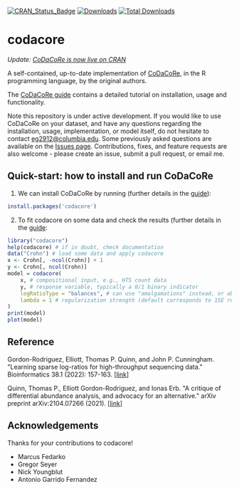 [![CRAN_Status_Badge](http://www.r-pkg.org/badges/version/codacore)](https://cran.r-project.org/package=codacore)
[![Downloads](http://cranlogs.r-pkg.org/badges/codacore)](http://cranlogs.r-pkg.org/badges/codacore)
[![Total Downloads](http://cranlogs.r-pkg.org/badges/grand-total/codacore)](http://cranlogs.r-pkg.org/badges/grand-total/codacore)

# codacore

*Update: [CoDaCoRe is now live on CRAN](https://cran.r-project.org/web/packages/codacore/index.html)*

A self-contained, up-to-date implementation of [CoDaCoRe](https://doi.org/10.1093/bioinformatics/btab645), in the R programming language, by the original authors.

The [CoDaCoRe guide](https://egr95.github.io/R-codacore/inst/misc/guide.html) contains a detailed tutorial on installation, usage and functionality.

Note this repository is under active development. If you would like to use CoDaCoRe on your dataset, and have any questions regarding the installation, usage, implementation, or model itself, do not hesitate to contact <eg2912@columbia.edu>. Some previously asked questions are available on the [Issues page](https://github.com/egr95/R-codacore/issues).
Contributions, fixes, and feature requests are also welcome - please create an issue, submit a pull request, or email me.

## Quick-start: how to install and run CoDaCoRe

1. We can install CoDaCoRe by running (further details in the [guide](https://egr95.github.io/R-codacore/inst/misc/guide.html#installation)):

```r
install.packages('codacore')
```

2. To fit codacore on some data and check the results (further details in the [guide](https://egr95.github.io/R-codacore/inst/misc/guide.html#training-the-model):
```r
library("codacore")
help(codacore) # if in doubt, check documentation
data("Crohn") # load some data and apply codacore
x <- Crohn[, -ncol(Crohn)] + 1
y <- Crohn[, ncol(Crohn)]
model = codacore(
    x, # compositional input, e.g., HTS count data 
    y, # response variable, typically a 0/1 binary indicator 
    logRatioType = "balances", # can use "amalgamations" instead, or abbreviations "B" and "A"
    lambda = 1 # regularization strength (default corresponds to 1SE rule) 
)
print(model)
plot(model)
```

## Reference

Gordon-Rodriguez, Elliott, Thomas P. Quinn, and John P. Cunningham. "Learning sparse log-ratios for high-throughput sequencing data." Bioinformatics 38.1 (2022): 157-163. [[link](https://doi.org/10.1093/bioinformatics/btab645)]

Quinn, Thomas P., Elliott Gordon-Rodriguez, and Ionas Erb. "A critique of differential abundance analysis, and advocacy for an alternative." arXiv preprint arXiv:2104.07266 (2021). [[link](https://arxiv.org/abs/2104.07266)]

## Acknowledgements
Thanks for your contributions to codacore!

- Marcus Fedarko
- Gregor Seyer
- Nick Youngblut
- Antonio Garrido Fernandez
